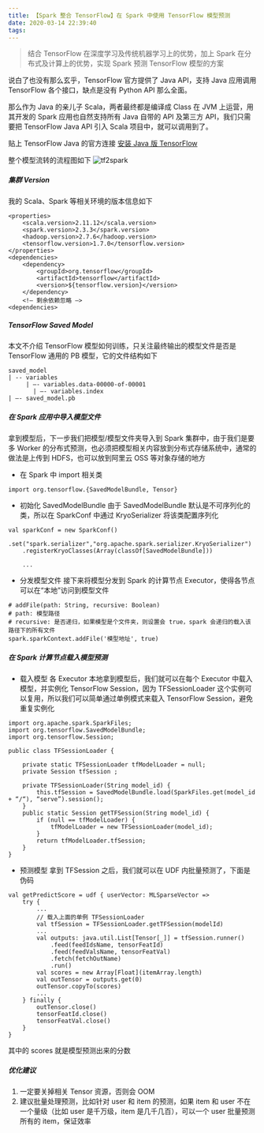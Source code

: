 ```yaml
---
title: 【Spark 整合 TensorFlow】在 Spark 中使用 TensorFlow 模型预测
date: 2020-03-14 22:39:40
tags: 
---
```


> 结合 TensorFlow 在深度学习及传统机器学习上的优势，加上 Spark 在分布式及计算上的优势，实现 Spark 预测 TensorFlow 模型的方案

说白了也没有那么玄乎，TensorFlow 官方提供了 Java API，支持 Java 应用调用 TensorFlow 各个接口，缺点是没有 Python API 那么全面。

那么作为 Java 的亲儿子 Scala，两者最终都是编译成 Class 在 JVM 上运营，用其开发的 Spark 应用也自然支持所有 Java 自带的 API 及第三方 API，我们只需要把 TensorFlow Java API 引入 Scala 项目中，就可以调用到了。

<!--more-->

贴上 TensorFlow Java 的官方连接
[安装 Java 版 TensorFlow](https://www.tensorflow.org/install/lang_java)

整个模型流转的流程图如下
![tf2spark](https://timeline229-image.oss-cn-hangzhou.aliyuncs.com/spark-integrate-tensorflow-offline-predict/TensorFlow2Spark.jpg
)

##### 集群 Version
我的 Scala、Spark 等相关环境的版本信息如下

```
<properties>
    <scala.version>2.11.12</scala.version>
    <spark.version>2.3.3</spark.version>
    <hadoop.version>2.7.6</hadoop.version>
    <tensorflow.version>1.7.0</tensorflow.version>
</properties>
<dependencies>
    <dependency>
        <groupId>org.tensorflow</groupId>
        <artifactId>tensorflow</artifactId>
        <version>${tensorflow.version}</version>
    </dependency>
    <!— 剩余依赖忽略 —>
<dependencies>
```

##### TensorFlow Saved Model
本文不介绍 TensorFlow 模型如何训练，只关注最终输出的模型文件是否是 TensorFlow 通用的 PB 模型，它的文件结构如下
```
saved_model
| -- variables
     | —- variables.data-00000-of-00001
	   | —- variables.index
| —- saved_model.pb
```

##### 在 Spark 应用中导入模型文件
拿到模型后，下一步我们把模型/模型文件夹导入到 Spark 集群中，由于我们是要多 Worker 的分布式预测，也必须把模型相关内容放到分布式存储系统中，通常的做法是上传到 HDFS，也可以放到阿里云 OSS 等对象存储的地方

- 在 Spark 中 import 相关类
```
import org.tensorflow.{SavedModelBundle, Tensor}
```

- 初始化 SavedModelBundle
由于 SavedModelBundle 默认是不可序列化的类，所以在 SparkConf 中通过 KryoSerializer 将该类配置序列化
```
val sparkConf = new SparkConf()
    .set("spark.serializer","org.apache.spark.serializer.KryoSerializer")
    .registerKryoClasses(Array(classOf[SavedModelBundle]))

	...
```

- 分发模型文件
接下来将模型分发到 Spark 的计算节点 Executor，使得各节点可以在“本地”访问到模型文件
```
# addFile(path: String, recursive: Boolean)
# path: 模型路径
# recursive: 是否递归，如果模型是个文件夹，则设置会 true，spark 会递归的载入该路径下的所有文件
spark.sparkContext.addFile('模型地址', true)
```

##### 在 Spark 计算节点载入模型预测
- 载入模型
各 Executor 本地拿到模型后，我们就可以在每个 Executor 中载入模型，并实例化 TensorFlow Session，因为 TFSessionLoader 这个实例可以复用，所以我们可以简单通过单例模式来载入 TensorFlow Session，避免重复实例化

```
import org.apache.spark.SparkFiles;
import org.tensorflow.SavedModelBundle;
import org.tensorflow.Session;

public class TFSessionLoader {

    private static TFSessionLoader tfModelLoader = null;
    private Session tfSession ;

    private TFSessionLoader(String model_id) {
        this.tfSession = SavedModelBundle.load(SparkFiles.get(model_id + “/“), “serve”).session();
    }
    public static Session getTFSession(String model_id) {
        if (null == tfModelLoader) {
            tfModelLoader = new TFSessionLoader(model_id);
        }
        return tfModelLoader.tfSession;
    }
}
```

- 预测模型
拿到 TFSession 之后，我们就可以在 UDF 内批量预测了，下面是伪码

```
val getPredictScore = udf { userVector: MLSparseVector =>
    try {
        ...
        // 载入上面的单例 TFSessionLoader
        val tfSession = TFSessionLoader.getTFSession(modelId)
        ...
        val outputs: java.util.List[Tensor[_]] = tfSession.runner()
      		.feed(feedIdsName, tensorFeatId)
      		.feed(feedValsName, tensorFeatVal)
      		.fetch(fetchOutName)
      		.run()
        val scores = new Array[Float](itemArray.length)
        val outTensor = outputs.get(0)
        outTensor.copyTo(scores)
        ...
    } finally {
        outTensor.close()
        tensorFeatId.close()
        tensorFeatVal.close()
    }
}
```

其中的 scores 就是模型预测出来的分数

##### 优化建议
1. 一定要关掉相关 Tensor 资源，否则会 OOM
2. 建议批量处理预测，比如针对 user 和 item 的预测，如果 item 和 user 不在一个量级（比如 user 是千万级，item 是几千几百），可以一个 user 批量预测所有的 item，保证效率